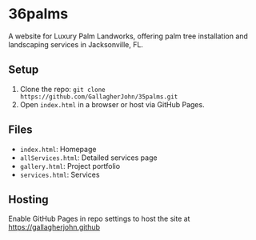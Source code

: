 # 36palms
A website for Luxury Palm Landworks, offering palm tree installation and landscaping services in Jacksonville, FL.

## Setup
1. Clone the repo: `git clone https://github.com/GallagherJohn/35palms.git`
2. Open `index.html` in a browser or host via GitHub Pages.

## Files
- `index.html`: Homepage
- `allServices.html`: Detailed services page
- `gallery.html`: Project portfolio
- `services.html`: Services

## Hosting
Enable GitHub Pages in repo settings to host the site at https://gallagherjohn.github
